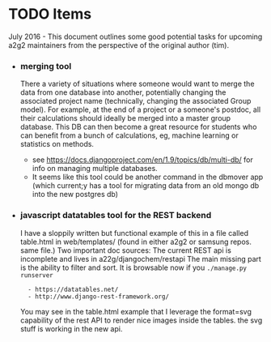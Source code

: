 # TODO Items

July 2016 - This document outlines some good potential tasks for upcoming a2g2 maintainers from the perspective of the original author (tim).


- ### merging tool

    There a variety of situations where someone would want to merge the data from one database into another, potentially changing the associated project name (technically, changing the associated Group model).  For example, at the end of a project or a someone's postdoc, all their calculations should ideally be merged into a master group database.  This DB can then become a great resource for students who can benefit from a bunch of calculations, eg, machine learning or statistics on methods.

    - see https://docs.djangoproject.com/en/1.9/topics/db/multi-db/ for info on managing multiple databases.
    - It seems like this tool could be another command in the dbmover app (which current;y has a tool for migrating data from an old mongo db into the new postgres db)


- ### javascript datatables tool for the REST backend

    I have a sloppily written but functional example of this in a file called table.html in web/templates/  (found in either a2g2 or samsung repos.  same file.)  Two important doc sources:
    The current REST api is incomplete and lives in a22g/djangochem/restapi
    The main missing part is the ability to filter and sort.  It is browsable now if you `./manage.py runserver`

        - https://datatables.net/
        - http://www.django-rest-framework.org/

    You may see in the table.html example that I leverage the format=svg capability of the rest API to render nice images inside the tables.  the svg stuff is working in the new api.